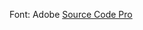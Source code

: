 Font: Adobe [Source Code Pro](http://sourceforge.net/project/sourcecodepro.adobe/SourceCodePro_FontsOnly-1.017.zip)
